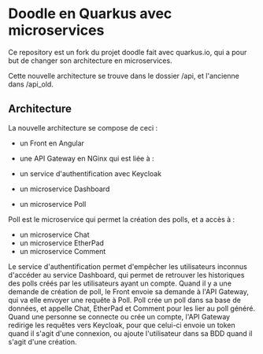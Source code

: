 # Doodle en Quarkus avec microservices

Ce repository est un fork du projet doodle fait avec quarkus.io, qui a pour but de changer son architecture en microservices.

Cette nouvelle architecture se trouve dans le dossier /api, et l'ancienne dans /api_old.

## Architecture

La nouvelle architecture se compose de ceci :
 - un Front en Angular

 - une API Gateway en NGinx qui est liée à : 
  - un service d'authentification avec Keycloak
  - un microservice Dashboard
  - un microservice Poll

Poll est le microservice qui permet la création des polls, et a accès à : 
 - un microservice Chat
 - un microservice EtherPad
 - un microservice Comment

Le service d'authentification permet d'empêcher les utilisateurs inconnus d'accéder au service Dashboard, qui permet de retrouver les historiques des polls créés par les utilisateurs ayant un compte.
Quand il y a une demande de création de poll, le Front envoie sa demande à l'API Gateway, qui va elle envoyer une requête à Poll. Poll crée un poll dans sa base de données, et appelle Chat, EtherPad et Comment pour les lier au poll généré.
Quand une personne se connecte ou crée un compte, l'API Gateway redirige les requêtes vers Keycloak, pour que celui-ci envoie un token quand il s'agit d'une connexion, ou ajoute l'utilisateur dans sa BDD quand il s'agit d'une création.
